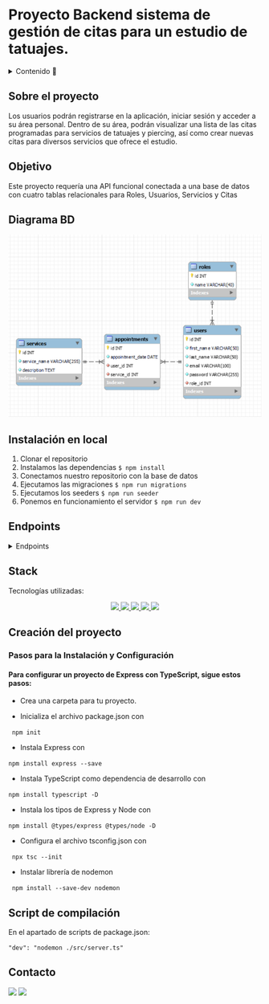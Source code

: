# Proyecto Backend sistema de gestión de citas para un estudio de tatuajes.

<details>
  <summary>Contenido 📝</summary>
  <ol>
    <li><a href="#sobre-el-proyecto">Sobre el proyecto</a></li>
    <li><a href="#objetivo">Objetivo</a></li>
    <li><a href="#diagrama-bd">Diagrama</a></li>
    <li><a href="#instalación-en-local">Instalación</a></li>
    <li><a href="#endpoints">Endpoints</a></li>
    <li><a href="#stack">Stack</a></li>
    <li><a href="#creación-del-proyecto">Creación del proyecto</a></li>
    <li><a href="#contacto">Contacto</a></li>

  </ol>
</details>

## Sobre el proyecto

Los usuarios podrán registrarse en la aplicación, iniciar sesión y acceder a su área
personal. Dentro de su área, podrán visualizar una lista de las citas programadas
para servicios de tatuajes y piercing, así como crear nuevas citas para diversos
servicios que ofrece el estudio.

## Objetivo

Este proyecto requería una API funcional conectada a una base de datos con cuatro tablas relacionales para Roles, Usuarios, Servicios y Citas

## Diagrama BD

!['imagen-db'](esquema.PNG)

## Instalación en local

1. Clonar el repositorio
2. Instalamos las dependencias `$ npm install`
3. Conectamos nuestro repositorio con la base de datos
4. Ejecutamos las migraciones `$ npm run migrations`
5. Ejecutamos los seeders `$ npm run seeder`
6. Ponemos en funcionamiento el servidor `$ npm run dev`

## Endpoints

<details>
<summary>Endpoints</summary>

- AUTH

  - REGISTER

            POST http://localhost:4000/api/auth/register

    body:

    ```js
        {
            "first_name": "example",
            "last_name": "example",
            "email": "example@gmail.com",
            "password": "princess"
        }
    ```

  - LOGIN

          POST http://localhost:4000/api/auth/login

    body:

    ```js
        {
            "email": "example@gmail.com",
            "password": "princess"
        }
    ```

- USERS

  - GET

            GET http://localhost:4000/api/users

    El usuario tiene que ser super_admin para ver todos los usuarios

  - GET BY EMAIL

            GET http://localhost:4000/api/users?email=example@email.com

    El usuario tiene que ser super_admin para ver todos los usuarios y la búsqueda le devolverá el usuario por email

    ```js
        {
            "success": true,
            "message": "User by email",
            "data": [
    	    {
    		"id": 35,
    		"first_name": "Ralph",
    		"last_name": "Marquardt",
    		"email": "admin@admin.com"
    	    }
            ]
        }
    ```
  - GET PROFILE

        GET http://localhost:4000/api/users/profile

    El usuario podrá ver su propio perfil
    
     ```js
        {
            "success": true,
	        "message": "Your profile",
	        "data": {
		        "id": 35,
		        "first_name": "Ralph",
		        "last_name": "Marquardt",
		        "email": "admin@admin.com"
	}
        }
    ```
  - UPDATE PROFILE

        PUT http://localhost:4000/api/users/profile

    El usuario podrá modificar su propio perfil, cambiando los campos que considere necesario (excepto el email)
    
     ```js
        {
        "first_name":"example",
        "last_name": "example",
        "password": "123456789"
        }
    ```
- SERVICES

  - GET

            GET http://localhost:4000/api/services

    

  - POST SERVICES

            POST http://localhost:4000/api/services

    El usuario tiene que ser super_admin para crear servicios del estudio

    body:
    ```js
        {
        "serviceName": "Blackout",
        "description": "Servicio de tatuaje en negro sobre tatuaje existente"
        }
    ```
- APPOINTMENTS

  - GET MY APPOINTMENTS

            GET http://localhost:4000/api/auth//appointments

    El usuario puede ver todas las citas que tiene creadas


  - GET SINGLE APPOINTMENT

          GET http://localhost:4000/api/auth//appointments/id

    El usuario puede ver una cita en concreto

  - CREATE APPOINTMENT

          POST http://localhost:4000/api/auth//appointments

    El usuario puede crear una cita en una fecha y para un servicio concreto

    body:

    ```js
        {
        "appointment_date": "2024-03-24 09:00:00",
	    "service_id ": 1
        }
    ```

  - UPDATE SINGLE APPOINTMENT

          PUT http://localhost:4000/api/auth//appointments/id

    El usuario puede modificar la fecha de una de sus citas

    body:

    ```js
        {
        "appointment_date": "2024-03-25 10:00:00"
        }
    ```


  </details>

## Stack

Tecnologías utilizadas:

<div align="center">
<a href="https://www.mysql.com/">
    <img src= "https://img.shields.io/badge/MySQL-005C84?style=for-the-badge&logo=mysql&logoColor=white"/>
</a>
<a href="https://www.expressjs.com/">
    <img src= "https://img.shields.io/badge/express.js-%23404d59.svg?style=for-the-badge&logo=express&logoColor=%2361DAFB"/>
</a>
<a href="https://nodejs.org/en/">
    <img src= "https://img.shields.io/badge/node.js-026E00?style=for-the-badge&logo=node.js&logoColor=white"/>
</a>
<a href="https://www.typescriptlang.org/">
    <img src= "https://img.shields.io/badge/TypeScript-007ACC?style=for-the-badge&logo=typescript&logoColor=white"/>
</a>
<a href="https://typeorm.io/">
    <img src= "https://img.shields.io/badge/TypeORM-ff6600?style=for-the-badge&logo=typeorm&logoColor=white"
    />
</a>

 </div>

## Creación del proyecto

### Pasos para la Instalación y Configuración

#### Para configurar un proyecto de Express con TypeScript, sigue estos pasos:

- Crea una carpeta para tu proyecto.

- Inicializa el archivo package.json con

` npm init`

- Instala Express con

`npm install express --save`

- Instala TypeScript como dependencia de desarrollo con

`npm install typescript -D`

- Instala los tipos de Express y Node con

`npm install @types/express @types/node -D`

- Configura el archivo tsconfig.json con

` npx tsc --init`

- Instalar librería de nodemon

` npm install --save-dev nodemon`

## Script de compilación

En el apartado de scripts de package.json:

    "dev": "nodemon ./src/server.ts"

## Contacto

<a href = "mailto:aipachecogarcia@gmail.com
"><img src="https://img.shields.io/badge/Gmail-C6362C?style=for-the-badge&logo=gmail&logoColor=white" target="_blank"></a>
<a href="https://www.linkedin.com/in/anapachecogarcia/" target="_blank"><img src="https://img.shields.io/badge/-LinkedIn-%230077B5?style=for-the-badge&logo=linkedin&logoColor=white" target="_blank"></a>

</p>
